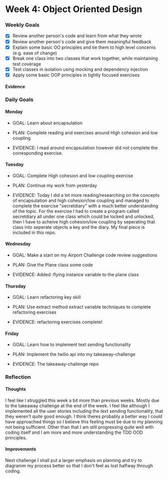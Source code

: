 # Week 4: Object Oriented Design

### Weekly Goals
- [x] Review another person's code and learn from what they wrote
- [x] Review another person's code and give them meaningful feedback
- [x] Explain some basic OO principles and tie them to high level concerns (e.g. ease of change) 
- [x] Break one class into two classes that work together, while maintaining test coverage
- [x] Test classes in isolation using mocking and dependency injection
- [x] Apply some basic OOP principles in tightly focused exercises
 
#### Evidence

### Daily Goals
#### Monday
* GOAL: Learn about encapsulation 

* PLAN: Complete reading and exercises around High cohesion and low coupling

* EVIDENCE: I read around encapsulation however did not complete the corresponding exercise.

#### Tuesday
* GOAL: Complete High cohesion and low coupling exercise

* PLAN: Continue my work from yesterday

* EVIDENCE: Today I did a lot more reading/researching on the concepts of encapsulation and high cohesion/low coupling and managed to complete the exercise "secretdiary" with a much better understanding of the topic. For the exercise I had to create a program called secretdiary all under one class which could be locked and unlocked, then I have to acheive high cohesion/low coupling by seperating that class into seperate objects a key and the diary. My final piece is included in this repo.

#### Wednesday
* GOAL: Make a start on my Airport Challenge code review suggestions

* PLAN: Give the Plane class some code

* EVIDENCE: Added :flying instance variable to the plane class

#### Thursday
* GOAL: Learn refactoring key skill

* PLAN: Use extract method extract variable techniques to complete refactoring exercises

* EVIDENCE: refactoring exercises complete!

#### Friday
* GOAL: Learn how to implement text sending functionality

* PLAN: Implement the twilio api into my takeaway-challenge

* EVIDENCE: The takeaway-challenge repo

### Reflection
#### Thoughts
I feel like I struggled this week a bit more than previous weeks. Mostly due to the takeaway challenge at the end of the week. I feel like although I implemented all the user stories including the text sending functionality, that they weren't quite good enough. I think theres probably a better way I could have approached things so I believe this feeling must be due to my planning not being sufficient. Other than that I am still progressing quite well with coding itself and I am more and more understanding the TDD OOD principles.


#### Improvements
Next challenge I shall put a larger emphasis on planning and try to diagramm my process better so that I don't feel as lost halfway through coding.
